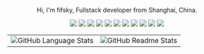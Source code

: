 <p align="center">Hi, I'm fifsky, Fullstack developer from Shanghai, China.</p>

<p align="center">
<img src="https://img.shields.io/badge/OS-Linux-informational?style=flat&logo=linux&logoColor=white&color=2bbc8a" />
<img src="https://img.shields.io/badge/Editor-Goland-informational?style=flat&logo=Goland&logoColor=white&color=2bbc8a" />
<img src="https://img.shields.io/badge/Code-PHP-informational?style=flat&logo=php&logoColor=white&color=2bbc8a" />
<img src="https://img.shields.io/badge/Code-JavaScript-informational?style=flat&logo=javascript&logoColor=white&color=2bbc8a" />
<img src="https://img.shields.io/badge/Code-Golang-informational?style=flat&logo=go&logoColor=white&color=2bbc8a" />
<img src="https://img.shields.io/badge/Code-React-informational?style=flat&logo=React&logoColor=white&color=2bbc8a" />
<img src="https://img.shields.io/badge/Code-Vue-informational?style=flat&logo=vue.js&logoColor=white&color=2bbc8a" />
<img src="https://img.shields.io/badge/Shell-Bash-informational?style=flat&logo=gnu-bash&logoColor=white&color=2bbc8a" />
<img src="https://img.shields.io/badge/Tools-MySQL-informational?style=flat&logo=MySQL&logoColor=white&color=2bbc8a" />
<img src="https://img.shields.io/badge/Tools-Docker-informational?style=flat&logo=docker&logoColor=white&color=2bbc8a" />
<img src="https://img.shields.io/badge/Tools-Kubernetes-informational?style=flat&logo=kubernetes&logoColor=white&color=2bbc8a" />
</p>

<table>
<tbody>
<tr>
<td>
  <img src="https://github-readme-stats.vercel.app/api/top-langs/?username=fifsky&layout=compact&hide_border=true" align="center" alt="GitHub Language Stats" />
</td>
<td>
  <img src="https://github-readme-stats.vercel.app/api?username=fifsky&show_icons=true&theme=tokyonight&bg_color=FFFFFF&text_color=24292e&hide=contribs&hide_border=true" align="center" alt="GitHub Readme Stats" />
</td>
</tr>
</tbody>

